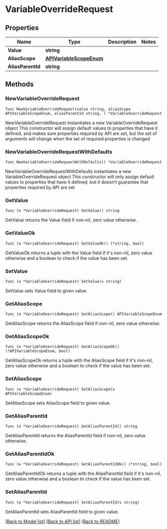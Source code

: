# VariableOverrideRequest

## Properties

Name | Type | Description | Notes
------------ | ------------- | ------------- | -------------
**Value** | **string** |  | 
**AliasScope** | [**APIVariableScopeEnum**](APIVariableScopeEnum.md) |  | 
**AliasParentId** | **string** |  | 

## Methods

### NewVariableOverrideRequest

`func NewVariableOverrideRequest(value string, aliasScope APIVariableScopeEnum, aliasParentId string, ) *VariableOverrideRequest`

NewVariableOverrideRequest instantiates a new VariableOverrideRequest object
This constructor will assign default values to properties that have it defined,
and makes sure properties required by API are set, but the set of arguments
will change when the set of required properties is changed

### NewVariableOverrideRequestWithDefaults

`func NewVariableOverrideRequestWithDefaults() *VariableOverrideRequest`

NewVariableOverrideRequestWithDefaults instantiates a new VariableOverrideRequest object
This constructor will only assign default values to properties that have it defined,
but it doesn't guarantee that properties required by API are set

### GetValue

`func (o *VariableOverrideRequest) GetValue() string`

GetValue returns the Value field if non-nil, zero value otherwise.

### GetValueOk

`func (o *VariableOverrideRequest) GetValueOk() (*string, bool)`

GetValueOk returns a tuple with the Value field if it's non-nil, zero value otherwise
and a boolean to check if the value has been set.

### SetValue

`func (o *VariableOverrideRequest) SetValue(v string)`

SetValue sets Value field to given value.


### GetAliasScope

`func (o *VariableOverrideRequest) GetAliasScope() APIVariableScopeEnum`

GetAliasScope returns the AliasScope field if non-nil, zero value otherwise.

### GetAliasScopeOk

`func (o *VariableOverrideRequest) GetAliasScopeOk() (*APIVariableScopeEnum, bool)`

GetAliasScopeOk returns a tuple with the AliasScope field if it's non-nil, zero value otherwise
and a boolean to check if the value has been set.

### SetAliasScope

`func (o *VariableOverrideRequest) SetAliasScope(v APIVariableScopeEnum)`

SetAliasScope sets AliasScope field to given value.


### GetAliasParentId

`func (o *VariableOverrideRequest) GetAliasParentId() string`

GetAliasParentId returns the AliasParentId field if non-nil, zero value otherwise.

### GetAliasParentIdOk

`func (o *VariableOverrideRequest) GetAliasParentIdOk() (*string, bool)`

GetAliasParentIdOk returns a tuple with the AliasParentId field if it's non-nil, zero value otherwise
and a boolean to check if the value has been set.

### SetAliasParentId

`func (o *VariableOverrideRequest) SetAliasParentId(v string)`

SetAliasParentId sets AliasParentId field to given value.



[[Back to Model list]](../README.md#documentation-for-models) [[Back to API list]](../README.md#documentation-for-api-endpoints) [[Back to README]](../README.md)


